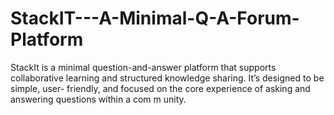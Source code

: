 # StackIT---A-Minimal-Q-A-Forum-Platform
StackIt is a minimal question-and-answer platform that supports collaborative learning and structured knowledge sharing. It’s designed to be simple, user- friendly, and focused on the core experience of asking and answering questions within a com m unity.
